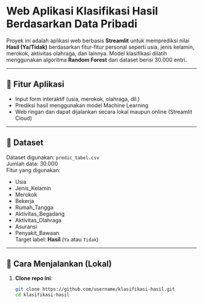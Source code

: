 # Web Aplikasi Klasifikasi Hasil Berdasarkan Data Pribadi

Proyek ini adalah aplikasi web berbasis **Streamlit** untuk memprediksi nilai **Hasil (Ya/Tidak)** berdasarkan fitur-fitur personal seperti usia, jenis kelamin, merokok, aktivitas olahraga, dan lainnya. Model klasifikasi dilatih menggunakan algoritma **Random Forest** dari dataset berisi 30.000 entri.

---

## 📌 Fitur Aplikasi

- Input form interaktif (usia, merokok, olahraga, dll.)
- Prediksi hasil menggunakan model Machine Learning
- Web ringan dan dapat dijalankan secara lokal maupun online (Streamlit Cloud)

---

## 🧠 Dataset

Dataset digunakan: `predic_tabel.csv`  
Jumlah data: 30.000  
Fitur yang digunakan:
- Usia
- Jenis_Kelamin
- Merokok
- Bekerja
- Rumah_Tangga
- Aktivitas_Begadang
- Aktivitas_Olahraga
- Asuransi
- Penyakit_Bawaan  
Target label: **Hasil** (`Ya` atau `Tidak`)

---

## 🚀 Cara Menjalankan (Lokal)

1. **Clone repo ini**:
   ```bash
   git clone https://github.com/username/klasifikasi-hasil.git
   cd klasifikasi-hasil
